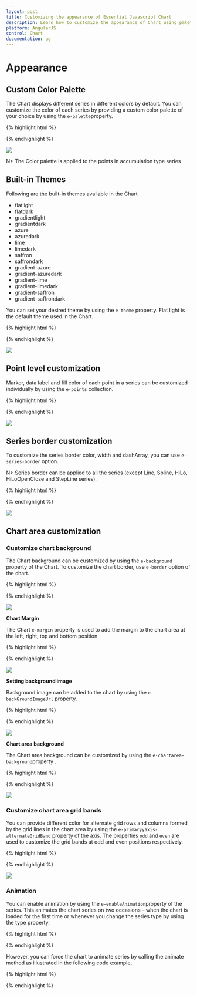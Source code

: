 ```yaml
---
layout: post
title: Customizing the appearance of Essential Javascript Chart
description: Learn how to customize the appearance of Chart using palettes, themes, color, background and animation. 
platform: AngularJS
control: Chart
documentation: ug
---
```


# Appearance

## Custom Color Palette

The Chart displays different series in different colors by default. You can customize the color of each series by providing a custom color palette of your choice by using the `e-palette`property. 

{% highlight html %}

<html xmlns="http://www.w3.org/1999/xhtml" lang="en" ng-app="ChartApp">
    <head>
        <title>Essential Studio for AngularJS: Chart</title>
        <!--CSS and Script file References -->
    </head>
    <body ng-controller="ChartCtrl">
        <div id="container" ej-chart e-palette="palette" >
        </div>
        <script>
        angular.module('ChartApp', ['ejangular'])
        .controller('ChartCtrl', function ($scope) {
         $scope.palette=[{ "grey", "skyblue", "orange"}];
                   });
        </script>
    </body>
</html>
    


{% endhighlight %}

![](Appearance_images/Appearance_img1.png)


N> The Color palette is applied to the points in accumulation type series

## Built-in Themes

Following are the built-in themes available in the Chart

* flatlight
* flatdark
* gradientlight
* gradientdark
* azure
* azuredark
* lime
* limedark
* saffron
* saffrondark
* gradient-azure
* gradient-azuredark
* gradient-lime
* gradient-limedark
* gradient-saffron
* gradient-saffrondark


You can set your desired theme by using the `e-theme` property. Flat light is the default theme used in the Chart.

{% highlight html %}

 <html xmlns="http://www.w3.org/1999/xhtml" lang="en" ng-app="ChartApp">
    <head>
        <title>Essential Studio for AngularJS: Chart</title>
        <!--CSS and Script file References -->
    </head>
    <body ng-controller="ChartCtrl">
        <div id="container" ej-chart e-theme="gradientlight" >
        </div>
        <script>
        angular.module('ChartApp', ['ejangular'])
        .controller('ChartCtrl', function ($scope) {
                         });
        </script>
    </body>
</html>
    

{% endhighlight %}

![](Appearance_images/Appearance_img2.png)


## Point level customization

Marker, data label and fill color of each point in a series can be customized individually by using the `e-points` collection.

{% highlight html %}
 <html xmlns="http://www.w3.org/1999/xhtml" lang="en" ng-app="ChartApp">
    <head>
        <title>Essential Studio for AngularJS: Chart</title>
        <!--CSS and Script file References -->
    </head>
    <body ng-controller="ChartCtrl">
        <div id="container" ej-chart >
        <e-series>
        <e-series>
        <e-points>
        <e-points e-x="0" e-y="210" e-fill="#E27F2D" e-marker-visible="true" >
        </e-points>
        </e-series>
        </e-series>
        </div>
        <script>
        angular.module('ChartApp', ['ejangular'])
        .controller('ChartCtrl', function ($scope) {
        });         
        </script>
    </body>
</html>
    

{% endhighlight %}

![](Appearance_images/Appearance_img3.png)

## Series border customization

To customize the series border color, width and dashArray, you can use `e-series-border` option. 

N> Series border can be applied to all the series (except Line, Spline, HiLo, HiLoOpenClose and StepLine series).

{% highlight html %}

 <html xmlns="http://www.w3.org/1999/xhtml" lang="en" ng-app="ChartApp">
    <head>
        <title>Essential Studio for AngularJS: Chart</title>
        <!--CSS and Script file References -->
    </head>
    <body ng-controller="ChartCtrl">
        <div id="container" ej-chart >
        <e-series>
        <e-series e-series-border-color="blue" e-series-border-width="2"
        e-series-border-dasharray="5,3"></e-series>
        </e-series>
        </div>
        <script>
        angular.module('ChartApp', ['ejangular'])
        .controller('ChartCtrl', function ($scope) {
                  });
        </script>
    </body>
</html>
 

{% endhighlight %}

![](Appearance_images/Appearance_img4.png)

## Chart area customization

### Customize chart background

The Chart background can be customized by using the `e-background` property of the Chart. To customize the chart border, use `e-border` option of the chart. 

{% highlight html %}

<html xmlns="http://www.w3.org/1999/xhtml" lang="en" ng-app="ChartApp">
    <head>
        <title>Essential Studio for AngularJS: Chart</title>
        <!--CSS and Script file References -->
    </head>
    <body ng-controller="ChartCtrl">
        <div id="container" ej-chart e-background="skyblue" e-border-color="#FF0000" 
        e-border-width="2" e-border-opacity="0.35">
        </div>
        <script>
        angular.module('ChartApp', ['ejangular'])
        .controller('ChartCtrl', function ($scope) {
                         });
        </script>
    </body>
</html>
   

{% endhighlight %} 

![](Appearance_images/Appearance_img5.png)


**Chart Margin**

The Chart `e-margin` property is used to add the margin to the chart area at the left, right, top and bottom position.

{% highlight html %}

<html xmlns="http://www.w3.org/1999/xhtml" lang="en" ng-app="ChartApp">
    <head>
        <title>Essential Studio for AngularJS: Chart</title>
        <!--CSS and Script file References -->
    </head>
    <body ng-controller="ChartCtrl">
        <div id="container" ej-chart e-margin-left="40" e-margin-top="40" 
        e-margin-right="40" e-margin-bottom="40">
        </div>
        <script>
        angular.module('ChartApp', ['ejangular'])
        .controller('ChartCtrl', function ($scope) {
                    });
        </script>
    </body>
</html>
 

{% endhighlight %} 

![](Appearance_images/Appearance_img6.png)

**Setting background image**

Background image can be added to the chart by using the `e-backGroundImageUrl` property.

{% highlight html %}

<html xmlns="http://www.w3.org/1999/xhtml" lang="en" ng-app="ChartApp">
    <head>
        <title>Essential Studio for AngularJS: Chart</title>
        <!--CSS and Script file References -->
    </head>
    <body ng-controller="ChartCtrl">
        <div id="container" ej-chart e-backgroundimageurl="images/chart/wheat.png">
        </div>
        <script>
        angular.module('ChartApp', ['ejangular'])
        .controller('ChartCtrl', function ($scope) {
                    });
        </script>
    </body>
</html>
{% endhighlight %} 

![](Appearance_images/Appearance_img7.png)




**Chart area background**

The Chart area background can be customized by using the `e-chartarea-background`property . 

{% highlight html %}

 <html xmlns="http://www.w3.org/1999/xhtml" lang="en" ng-app="ChartApp">
    <head>
        <title>Essential Studio for AngularJS: Chart</title>
        <!--CSS and Script file References -->
    </head>
    <body ng-controller="ChartCtrl">
        <div id="container" ej-chart e-chartarea-background="skyblue">
        </div>
        <script>
        angular.module('ChartApp', ['ejangular'])
        .controller('ChartCtrl', function ($scope) {
                         });
        </script>
    </body>
</html>


{% endhighlight %} 

![](Appearance_images/Appearance_img8.png)


### Customize chart area grid bands

You can provide different color for alternate grid rows and columns formed by the grid lines in the chart area by using the `e-primaryyaxis-alternateGridBand` property of the axis. The properties `odd` and `even` are used to customize the grid bands at odd and even positions respectively. 

{% highlight html %}

 <html xmlns="http://www.w3.org/1999/xhtml" lang="en" ng-app="ChartApp">
    <head>
        <title>Essential Studio for AngularJS: Chart</title>
        <!--CSS and Script file References -->
    </head>
    <body ng-controller="ChartCtrl">
        <div id="container" ej-chart e-primaryyaxis-alternategridband-even-fill="#A7A9AB"
        e-primaryyaxis-alternategridband-even-opacity="0.1">
        </div>
        <script>
        angular.module('ChartApp', ['ejangular'])
        .controller('ChartCtrl', function ($scope) {
                  });
        </script>
    </body>
</html>

{% endhighlight %} 

![](Appearance_images/Appearance_img9.png)




### Animation

You can enable animation by using the `e-enableAnimation`property of the series. This animates the chart series on two occasions – when the chart is loaded for the first time or whenever you change the series type by using the type property.

{% highlight html %}

 <html xmlns="http://www.w3.org/1999/xhtml" lang="en" ng-app="ChartApp">
    <head>
        <title>Essential Studio for AngularJS: Chart</title>
        <!--CSS and Script file References -->
    </head>
    <body ng-controller="ChartCtrl">
        <div id="container" ej-chart >
        <e-series>
        <e-series e-enableanimation="true"></e-series>
        </e-series>
        </div>
        <script>
        angular.module('ChartApp', ['ejangular'])
        .controller('ChartCtrl', function ($scope) {
                     });
        </script>
    </body>
</html>



{% endhighlight %}

However, you can force the chart to animate series by calling the animate method as illustrated in the following code example,

{% highlight html %}

<html xmlns="http://www.w3.org/1999/xhtml" lang="en" ng-app="ChartApp">
    <head>
        <title>Essential Studio for AngularJS: Chart</title>
        <!--CSS and Script file References -->
    </head>
    <body ng-controller="ChartCtrl">
        <div id="container" ej-chart >
        <e-series>
        <e-series e-enableanimation="true"></e-series>
        </e-series>
        </div>
        <script>
        angular.module('ChartApp', ['ejangular'])
        .controller('ChartCtrl', function ($scope) {
                    });
                                //Dynamically animating Chart
        function animateChart(){
           //Calling the animate method for dynamic animation
        $("#container").ejChart("animate");      
              }
        </script>
    </body>
</html> 


{% endhighlight %}

